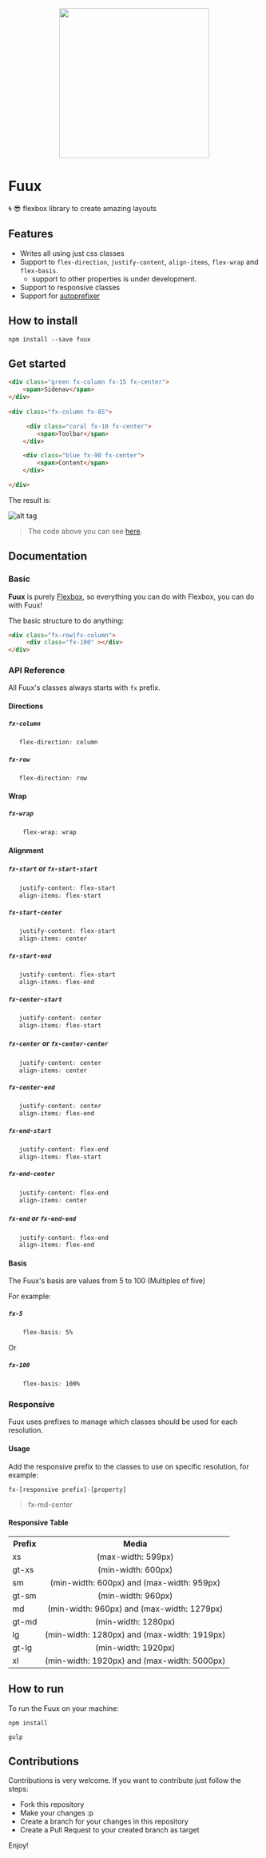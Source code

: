 
<div align="center">
   <img src="https://github.com/henriquecustodia/flex-boy/blob/master/fuux.gif" width="300px" height="300px">
</div>

# Fuux 
:cyclone: :sunglasses: flexbox library to create amazing layouts 
 
## Features
* Writes all using just css classes
* Support to ``flex-direction``, ``justify-content``, ``align-items``, ``flex-wrap`` and ``flex-basis``.
    * support to other properties is under development.
* Support to responsive classes
* Support for [autoprefixer](https://github.com/postcss/autoprefixer)

## How to install 
``npm install --save fuux``

## Get started
```html
<div class="green fx-column fx-15 fx-center">
    <span>Sidenav</span>
</div>
    
<div class="fx-column fx-85">

     <div class="coral fx-10 fx-center">
        <span>Toolbar</span> 
    </div>

    <div class="blue fx-90 fx-center">
        <span>Content</span> 
    </div>

</div>
```
The result is:

![alt tag](https://github.com/henriquecustodia/flex-boy/blob/master/images/example.png)

> The code above you can see [here](https://github.com/henriquecustodia/flex-boy/blob/master/examples/basic.html).

## Documentation

### Basic 
**Fuux** is purely [Flexbox](https://developer.mozilla.org/en-US/docs/Web/CSS/CSS_Flexible_Box_Layout/Using_CSS_flexible_boxes), so everything you can do with Flexbox, you can do with Fuux!

The basic structure to do anything:

```html
<div class="fx-row|fx-column">
     <div class="fx-100" ></div>
</div> 
```

### API Reference
All Fuux's classes always starts with `fx` prefix. 

#### Directions

##### ``fx-column``
```css
   flex-direction: column
```

##### ``fx-row``
```css
   flex-direction: row
```

#### Wrap

##### ``fx-wrap``
```css
    flex-wrap: wrap 
```

#### Alignment

##### ``fx-start`` or ``fx-start-start``
```css
   justify-content: flex-start
   align-items: flex-start
```

##### ``fx-start-center``
```css
   justify-content: flex-start
   align-items: center
```

##### ``fx-start-end``
```css
   justify-content: flex-start
   align-items: flex-end
```

##### ``fx-center-start``
```css
   justify-content: center
   align-items: flex-start
```

##### ``fx-center`` or ``fx-center-center``
```css
   justify-content: center
   align-items: center
```

##### ``fx-center-end``
```css
   justify-content: center
   align-items: flex-end
```

##### ``fx-end-start``
```css
   justify-content: flex-end
   align-items: flex-start
```

##### ``fx-end-center``
```css
   justify-content: flex-end
   align-items: center
```

##### ``fx-end`` or ``fx-end-end``
```css
   justify-content: flex-end
   align-items: flex-end
```

#### Basis
The Fuux's basis are values from 5 to 100 (Multiples of five)

For example: 
##### ``fx-5``
```css
    flex-basis: 5%
```
Or 
##### ``fx-100``
```css
    flex-basis: 100%
```

### Responsive

Fuux uses prefixes to manage which classes should be used for each resolution.

#### Usage
Add the responsive prefix to the classes to use on specific resolution, for example:

``fx-[responsive prefix]-[property]`` 
> fx-md-center

#### Responsive Table

<table>
   <tr>
     <th>Prefix</th>
     <th>Media</th>
   </tr>
   <tr>
       <td>xs</td>
       <td align="center"> (max-width: 599px) </td>
   </tr>
   <tr>
       <td>gt-xs</td>
       <td align="center"> (min-width: 600px) </td>
   </tr>
   <tr>
      <td>sm</td>
      <td align="center">(min-width: 600px)  and (max-width: 959px) </td>
   </tr>
   <tr>
      <td>gt-sm</td>
      <td align="center">(min-width: 960px) </td>
   </tr>
   <tr>
      <td>md</td>
      <td align="center">(min-width: 960px)  and (max-width: 1279px) </td>
   </tr>
   <tr>
      <td>gt-md</td>
      <td align="center">(min-width: 1280px) </td>
   </tr>
   <tr>
      <td>lg</td>
      <td align="center">(min-width: 1280px)  and (max-width: 1919px) </td>
   </tr>
   <tr>
      <td>gt-lg</td>
      <td align="center">(min-width: 1920px) </td>
   </tr>
   <tr>
      <td>xl</td>
      <td align="center">(min-width: 1920px)  and (max-width: 5000px) </td>
   </tr>
</table>

## How to run
To run the Fuux on your machine:  

``npm install``

``gulp``


## Contributions 
Contributions is very welcome.
If you want to contribute just follow the steps:
* Fork this repository
* Make your changes :p
* Create a branch for your changes in this repository 
* Create a Pull Request to your created branch as target

Enjoy!


